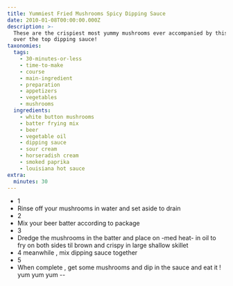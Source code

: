 ```yaml
---
title: Yummiest Fried Mushrooms Spicy Dipping Sauce
date: 2010-01-08T00:00:00.000Z
description: >-
  These are the crispiest most yummy mushrooms ever accompanied by this spicy
  over the top dipping sauce!
taxonomies:
  tags:
    - 30-minutes-or-less
    - time-to-make
    - course
    - main-ingredient
    - preparation
    - appetizers
    - vegetables
    - mushrooms
  ingredients:
    - white button mushrooms
    - batter frying mix
    - beer
    - vegetable oil
    - dipping sauce
    - sour cream
    - horseradish cream
    - smoked paprika
    - louisiana hot sauce
extra:
  minutes: 30
---
```

 - 1
 - Rinse off your mushrooms in water and set aside to drain
 - 2
 - Mix your beer batter according to package
 - 3
 - Dredge the mushrooms in the batter and place on -med heat- in oil to fry on both sides til brown and crispy in large shallow skillet
 - 4 meanwhile , mix dipping sauce together
 - 5
 - When complete , get some mushrooms and dip in the sauce and eat it ! yum yum yum --

